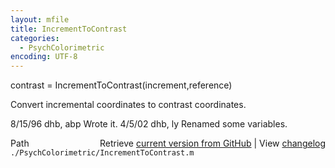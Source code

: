 ```yaml
---
layout: mfile
title: IncrementToContrast
categories:
  - PsychColorimetric
encoding: UTF-8
---
```


contrast = IncrementToContrast\(increment,reference\)

Convert incremental coordinates to contrast coordinates.

8/15/96  dhb, abp  Wrote it.
4/5/02   dhb, ly   Renamed some variables.


<div class="code_header" style="text-align:right;">
  <span style="float:left;">Path&nbsp;&nbsp;</span> <span class="counter">Retrieve <a href=
  "https://raw.github.com/Psychtoolbox-3/Psychtoolbox-3/beta/./PsychColorimetric/IncrementToContrast.m">current version from GitHub</a> | View <a href=
  "https://github.com/Psychtoolbox-3/Psychtoolbox-3/commits/beta/./PsychColorimetric/IncrementToContrast.m">changelog</a></span>
</div>
<div class="code">
  <code>./PsychColorimetric/IncrementToContrast.m</code>
</div>

